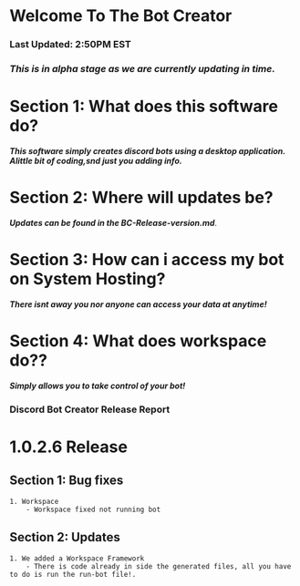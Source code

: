 # Welcome To The Bot Creator
###	Last Updated: 2:50PM EST

### <em><strong>This is in alpha stage as we are currently updating in time.</em></strong>
#	Section 1: What does this software do?
<em><strong>This software simply creates discord bots using a desktop application. Alittle bit of coding,snd just you adding info.</em></strong>
#	Section 2: Where will updates be?
<em><strong>Updates can be found in the BC-Release-version.md</strong></em>.
#	Section 3: How can i access my bot on System Hosting?
<em><strong>There isnt away you nor anyone can access your data at anytime!</em></strong>
#	Section 4: What does workspace do??
<em><strong>Simply allows you to take control of your bot!</em></strong>

### Discord Bot Creator Release Report

# 1.0.2.6 Release
## Section 1: Bug fixes
	1. Workspace
		- Workspace fixed not running bot

## Section 2: Updates
	1. We added a Workspace Framework
		- There is code already in side the generated files, all you have to do is run the run-bot file!.

		